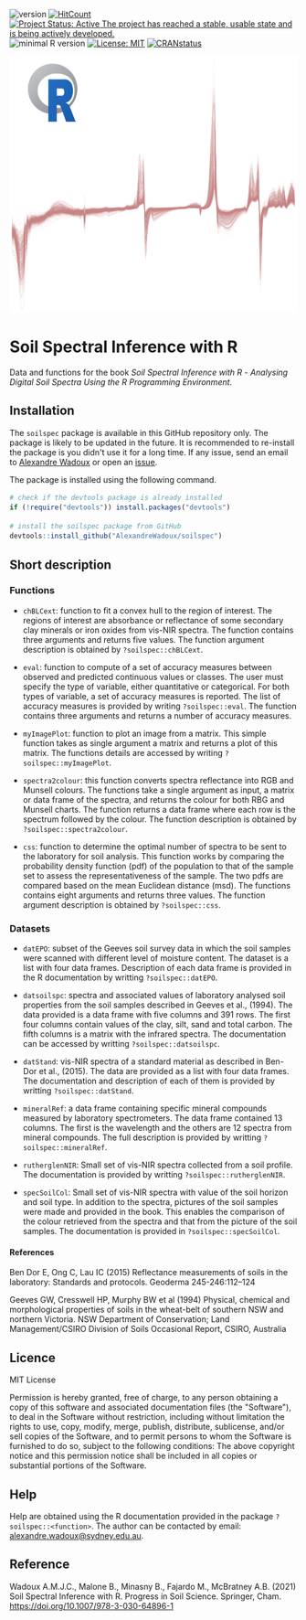 ![version](https://img.shields.io/badge/version-0.1.0-blue)
[![HitCount](http://hits.dwyl.com/{AlexandreWadoux}/{soilspec}.svg)](http://hits.dwyl.com/{AlexandreWadoux}/{soilspec})
[![Project Status: Active The project has reached a stable, usable state and is being actively developed.](https://www.repostatus.org/badges/latest/active.svg)](https://www.repostatus.org/#active)
![minimal R version](https://img.shields.io/badge/R%3E%3D-3.2.4-6666ff.svg)
[![License: MIT](https://img.shields.io/badge/License-MIT-yellow.svg)](https://opensource.org/licenses/MIT)
[![CRANstatus](https://www.r-pkg.org/badges/version/soilspec)](https://cran.r-project.org/package=soilspec)

<a href="url"><img src="https://github.com/AlexandreWadoux/soilspec/blob/master/drawing.png" align="centre" height="450" width="900" ></a>

# Soil Spectral Inference with R

Data and functions for the book *Soil Spectral Inference with R* - *Analysing Digital Soil Spectra Using the R Programming Environment*. 

## Installation
The `soilspec` package is available in this GitHub repository only. The package is likely to be updated in the future. It is recommended to re-install the package is you didn't use it for a long time. If any issue, send an email to [Alexandre Wadoux](mailto:alexandre.wadoux@sydney.edu.au) or open an [issue](https://github.com/AlexandreWadoux/soilspec/issues). 

The package is installed using the following command. 
```R
# check if the devtools package is already installed
if (!require("devtools")) install.packages("devtools")

# install the soilspec package from GitHub
devtools::install_github("AlexandreWadoux/soilspec")
```
## Short description
### Functions

* `chBLCext`: function to fit a convex hull to the region of interest. The regions of interest are absorbance or reflectance of some secondary clay minerals or iron oxides from vis-NIR spectra. The function contains three arguments and returns five values. The function argument description is obtained by `?soilspec::chBLCext`.

* `eval`: function to compute of a set of accuracy measures between observed and predicted continuous values or classes. The user must specify the type of variable, either quantitative or categorical. For both types of variable, a set of accuracy measures is reported. The list of accuracy measures is provided by writing `?soilspec::eval`. The function contains three arguments and returns a number of accuracy measures.

* `myImagePlot`: function to plot an image from a matrix. This simple function takes as single argument a matrix and returns a plot of this matrix. The functions details are accessed by writing `?soilspec::myImagePlot`.

* `spectra2colour`: this function converts spectra reflectance into RGB and Munsell colours. The functions take a single argument as input, a matrix or data frame of the spectra, and returns the colour for both RBG and Munsell charts. The function returns a data frame where each row is the spectrum followed by the colour. The function description is obtained by `?soilspec::spectra2colour`.

* `css`: function to determine the optimal number of spectra to be sent to the laboratory for soil analysis. This function works by comparing the probability density function (pdf) of the population to that of the sample set to assess the representativeness of the sample. The two pdfs are compared based on the mean Euclidean distance (msd). The functions contains eight arguments and returns three values. The function argument description is obtained by `?soilspec::css`. 

### Datasets

* `datEPO`: subset of the Geeves soil survey data in which the soil samples were scanned with different level of moisture content. The dataset is a list with four data frames. Description of each data frame is provided in the R documentation by writting `?soilspec::datEPO`.  

* `datsoilspc`: spectra and associated values of laboratory analysed soil properties from the soil samples described in Geeves et al., (1994). The data provided is a data frame with five columns and 391 rows. The first four columns contain values of the clay, silt, sand and total carbon. The fifth columns is a matrix with the infrared spectra. The documentation can be accessed by writting `?soilspec::datsoilspc`. 

* `datStand`: vis-NIR spectra of a standard material as described in Ben-Dor et al., (2015). The data are provided as a list with four data frames. The documentation and description of each of them is provided by writting `?soilspec::datStand`. 

* `mineralRef`: a data frame containing specific mineral compounds measured by laboratory spectrometers. The data frame contained 13 columns. The first is the wavelength and the others are 12 spectra from mineral compounds. The full description is provided by writting `?soilspec::mineralRef`. 

* `rutherglenNIR`: Small set of vis-NIR spectra collected from a soil profile. The documentation is provided by writting `?soilspec::rutherglenNIR`. 

* `specSoilCol`: Small set of vis-NIR spectra with value of the soil horizon and soil type. In addition to the spectra, pictures of the soil samples were made and provided in the book. This enables the comparison of the colour retrieved from the spectra and that from the picture of the soil samples. The documentation is provided in `?soilspec::specSoilCol`. 

#### References 
Ben Dor E, Ong C, Lau IC (2015) Reflectance measurements of soils in the laboratory: Standards and protocols. Geoderma 245-246:112–124

Geeves GW, Cresswell HP, Murphy BW et al (1994) Physical, chemical and morphological properties of soils in the wheat-belt of southern NSW and northern Victoria. NSW Department of Conservation; Land Management/CSIRO Division of Soils Occasional Report, CSIRO, Australia

## Licence 
MIT License

Permission is hereby granted, free of charge, to any person obtaining a copy
of this software and associated documentation files (the "Software"), to deal
in the Software without restriction, including without limitation the rights
to use, copy, modify, merge, publish, distribute, sublicense, and/or sell
copies of the Software, and to permit persons to whom the Software is
furnished to do so, subject to the following conditions:
The above copyright notice and this permission notice shall be included in all
copies or substantial portions of the Software.

## Help
Help are obtained using the R documentation provided in the package `?soilspec::<function>`. 
The author can be contacted by email: alexandre.wadoux@sydney.edu.au. 

## Reference
Wadoux A.M.J.C., Malone B., Minasny B., Fajardo M., McBratney A.B. (2021) Soil Spectral Inference with R. Progress in Soil Science. Springer, Cham. https://doi.org/10.1007/978-3-030-64896-1
